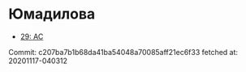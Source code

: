 # Юмадилова
- [29: AC](29.md)

Commit: c207ba7b1b68da41ba54048a70085aff21ec6f33
 fetched at: 20201117-040312
